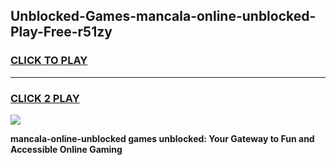 
## Unblocked-Games-mancala-online-unblocked-Play-Free-r51zy
<h3>
<a href="https://premium76.site?title=mancala-online-unblocked&ref=21A">CLICK TO PLAY</a></h3>
<hr>

<h3>
<a href="https://premium76.site?title=mancala-online-unblocked&ref=21A">CLICK 2 PLAY</a>
  
</h3>

<a href="https://premium76.site?title=mancala-online-unblocked&ref=21A"><img src="https://clearcache.store/games.png"></a>


**mancala-online-unblocked games unblocked: Your Gateway to Fun and Accessible Online Gaming**
